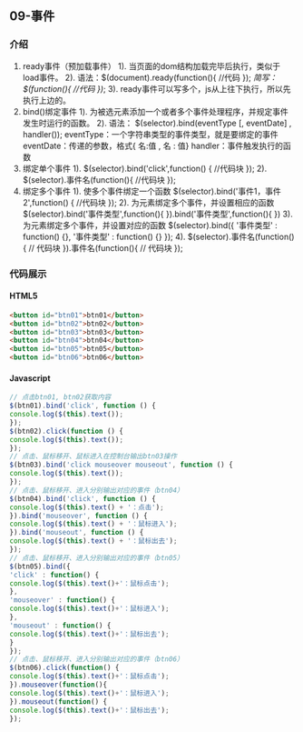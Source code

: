 ## 09-事件

### 介绍

 1. ready事件（预加载事件）
          1). 当页面的dom结构加载完毕后执行，类似于load事件。
        2). 语法：\$(document).ready(function(){  //代码 }); *简写：$(function(){  //代码 })*;
        3). ready事件可以写多个，js从上往下执行，所以先执行上边的。
 2. bind()绑定事件
    1). 为被选元素添加一个或者多个事件处理程序，并规定事件发生时运行的函数。
        2). 语法：
                $(selector).bind(eventType [, eventDate] , handler());
                    eventType：一个字符串类型的事件类型，就是要绑定的事件
                    eventDate：传递的参数，格式{ 名:值 , 名 : 值}
                    handler：事件触发执行的函数
 3. 绑定单个事件
        1). $(selector).bind('click',function() {  //代码块 });
        2). $(selector).事件名(function(){  //代码块 });
 4. 绑定多个事件
        1). 使多个事件绑定一个函数
            $(selector).bind('事件1，事件2',function() {  //代码块 });
        2). 为元素绑定多个事件，并设置相应的函数
            $(selector).bind('事件类型',function(){
               }).bind('事件类型',function(){
               })
        3). 为元素绑定多个事件，并设置对应的函数
            $(selector).bind({
                '事件类型' : function() {},
                '事件类型' : function() {}
            });
        4). $(selector).事件名(function() {
                // 代码块
            }).事件名(function(){
                // 代码块
            });

### 代码展示
#### HTML5
```html
<button id="btn01">btn01</button>
<button id="btn02">btn02</button>
<button id="btn03">btn03</button>
<button id="btn04">btn04</button>
<button id="btn05">btn05</button>
<button id="btn06">btn06</button>
```
#### Javascript
```javascript
// 点击btn01, btn02获取内容
$(btn01).bind('click', function () {
console.log($(this).text());
});
$(btn02).click(function () {
console.log($(this).text());
});
// 点击、鼠标移开、鼠标进入在控制台输出btn03操作
$(btn03).bind('click mouseover mouseout', function () {
console.log($(this).text());
});
// 点击、鼠标移开、进入分别输出对应的事件（btn04）
$(btn04).bind('click', function () {
console.log($(this).text() + '：点击');
}).bind('mouseover', function () {
console.log($(this).text() + '：鼠标进入');
}).bind('mouseout', function () {
console.log($(this).text() + '：鼠标出去');
});
// 点击、鼠标移开、进入分别输出对应的事件（btn05）
$(btn05).bind({
'click' : function() {
console.log($(this).text()+'：鼠标点击');
},
'mouseover' : function() {
console.log($(this).text()+'：鼠标进入');
},
'mouseout' : function() {
console.log($(this).text()+'：鼠标出去');
}
});
// 点击、鼠标移开、进入分别输出对应的事件（btn06）
$(btn06).click(function() {
console.log($(this).text()+'：鼠标点击');
}).mouseover(function(){
console.log($(this).text()+'：鼠标进入');
}).mouseout(function() {
console.log($(this).text()+'：鼠标出去');
});
```